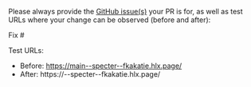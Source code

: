 Please always provide the [GitHub issue(s)](../issues) your PR is for, as well as test URLs where your change can be observed (before and after):

Fix #<gh-issue-id>

Test URLs:
- Before: https://main--specter--fkakatie.hlx.page/
- After: https://<branch>--specter--fkakatie.hlx.page/
